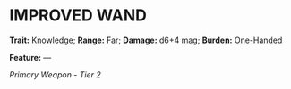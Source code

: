 ﻿# IMPROVED WAND

**Trait:** Knowledge; **Range:** Far; **Damage:** d6+4 mag; **Burden:** One-Handed

**Feature:** —

*Primary Weapon - Tier 2*
